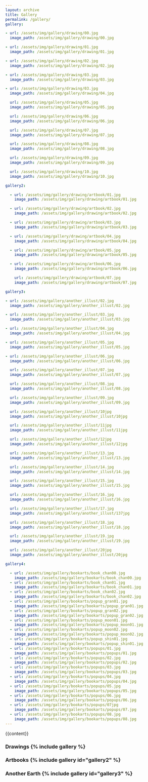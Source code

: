 ```yaml
---
layout: archive
title: Gallery
permalink: /gallery/
gallery:

- url: /assets/img/gallery/drawing/00.jpg
  image_path: /assets/img/gallery/drawing/00.jpg

- url: /assets/img/gallery/drawing/01.jpg
  image_path: /assets/img/gallery/drawing/01.jpg

- url: /assets/img/gallery/drawing/02.jpg
  image_path: /assets/img/gallery/drawing/02.jpg

- url: /assets/img/gallery/drawing/03.jpg
  image_path: /assets/img/gallery/drawing/03.jpg

- url: /assets/img/gallery/drawing/03.jpg
  image_path: /assets/img/gallery/drawing/04.jpg

  url: /assets/img/gallery/drawing/05.jpg
  image_path: /assets/img/gallery/drawing/05.jpg

  url: /assets/img/gallery/drawing/06.jpg
  image_path: /assets/img/gallery/drawing/06.jpg

  url: /assets/img/gallery/drawing/07.jpg
  image_path: /assets/img/gallery/drawing/07.jpg

  url: /assets/img/gallery/drawing/08.jpg
  image_path: /assets/img/gallery/drawing/08.jpg

  url: /assets/img/gallery/drawing/09.jpg
  image_path: /assets/img/gallery/drawing/09.jpg

  url: /assets/img/gallery/drawing/10.jpg
  image_path: /assets/img/gallery/drawing/10.jpg

gallery2:

  - url: /assets/img/gallery/drawing/artbook/01.jpg
    image_path: /assets/img/gallery/drawing/artbook/01.jpg

  - url: /assets/img/gallery/drawing/artbook/02.jpg
    image_path: /assets/img/gallery/drawing/artbook/02.jpg

  - url: /assets/img/gallery/drawing/artbook/03.jpg
    image_path: /assets/img/gallery/drawing/artbook/03.jpg

  - url: /assets/img/gallery/drawing/artbook/04.jpg
    image_path: /assets/img/gallery/drawing/artbook/04.jpg

  - url: /assets/img/gallery/drawing/artbook/05.jpg
    image_path: /assets/img/gallery/drawing/artbook/05.jpg

  - url: /assets/img/gallery/drawing/artbook/06.jpg
    image_path: /assets/img/gallery/drawing/artbook/06.jpg

    url: /assets/img/gallery/drawing/artbook/07.jpg
    image_path: /assets/img/gallery/drawing/artbook/07.jpg

gallery3:

- url: /assets/img/gallery/another_illust/02.jpg
  image_path: /assets/img/gallery/another_illust/02.jpg

- url: /assets/img/gallery/another_illust/03.jpg
  image_path: /assets/img/gallery/another_illust/03.jpg

- url: /assets/img/gallery/another_illust/04.jpg
  image_path: /assets/img/gallery/another_illust/04.jpg

- url: /assets/img/gallery/another_illust/05.jpg
  image_path: /assets/img/gallery/another_illust/05.jpg

- url: /assets/img/gallery/another_illust/06.jpg
  image_path: /assets/img/gallery/another_illust/06.jpg

  url: /assets/img/gallery/another_illust/07.jpg
  image_path: /assets/img/gallery/another_illust/07.jpg

  url: /assets/img/gallery/another_illust/08.jpg
  image_path: /assets/img/gallery/another_illust/08.jpg

  url: /assets/img/gallery/another_illust/09.jpg
  image_path: /assets/img/gallery/another_illust/09.jpg

  url: /assets/img/gallery/another_illust/10jpg
  image_path: /assets/img/gallery/another_illust/10jpg

  url: /assets/img/gallery/another_illust/11jpg
  image_path: /assets/img/gallery/another_illust/11jpg

  url: /assets/img/gallery/another_illust/12jpg
  image_path: /assets/img/gallery/another_illust/12jpg

  url: /assets/img/gallery/another_illust/13.jpg
  image_path: /assets/img/gallery/another_illust/13.jpg

  url: /assets/img/gallery/another_illust/14.jpg
  image_path: /assets/img/gallery/another_illust/14.jpg

  url: /assets/img/gallery/another_illust/15.jpg
  image_path: /assets/img/gallery/another_illust/15.jpg

  url: /assets/img/gallery/another_illust/16.jpg
  image_path: /assets/img/gallery/another_illust/16.jpg

  url: /assets/img/gallery/another_illust/17.jpg
  image_path: /assets/img/gallery/another_illust/137jpg

  url: /assets/img/gallery/another_illust/18.jpg
  image_path: /assets/img/gallery/another_illust/18.jpg

  url: /assets/img/gallery/another_illust/19.jpg
  image_path: /assets/img/gallery/another_illust/19.jpg

  url: /assets/img/gallery/another_illust/20jpg
  image_path: /assets/img/gallery/another_illust/20jpg

gallery4:

  - url: /assets/img/gallery/bookarts/book_chan00.jpg
    image_path: /assets/img/gallery/bookarts/book_chan00.jpg
  - url: /assets/img/gallery/bookarts/book_chan01.jpg
    image_path: /assets/img/gallery/bookarts/book_chan01.jpg
  - url: /assets/img/gallery/bookarts/book_chan02.jpg
    image_path: /assets/img/gallery/bookarts/book_chan02.jpg
  - url: /assets/img/gallery/bookarts/popup_gran01.jpg
    image_path: /assets/img/gallery/bookarts/popup_gran01.jpg
  - url: /assets/img/gallery/bookarts/popup_gran02.jpg
    image_path: /assets/img/gallery/bookarts/popup_gran02.jpg
  - url: /assets/img/gallery/bookarts/popup_moon01.jpg
    image_path: /assets/img/gallery/bookarts/popup_moon01.jpg
  - url: /assets/img/gallery/bookarts/popup_moon02.jpg
    image_path: /assets/img/gallery/bookarts/popup_moon02.jpg
  - url: /assets/img/gallery/bookarts/popup_shin01.jpg
    image_path: /assets/img/gallery/bookarts/popup_shin01.jpg
  - url: /assets/img/gallery/bookarts/popups/01.jpg
    image_path: /assets/img/gallery/bookarts/popups/01.jpg
  - url: /assets/img/gallery/bookarts/popups/02.jpg
    image_path: /assets/img/gallery/bookarts/popups/02.jpg
  - url: /assets/img/gallery/bookarts/popups/03.jpg
    image_path: /assets/img/gallery/bookarts/popups/03.jpg
  - url: /assets/img/gallery/bookarts/popups/04.jpg
    image_path: /assets/img/gallery/bookarts/popups/04.jpg
  - url: /assets/img/gallery/bookarts/popups/05.jpg
    image_path: /assets/img/gallery/bookarts/popups/05.jpg
  - url: /assets/img/gallery/bookarts/popups/06.jpg
    image_path: /assets/img/gallery/bookarts/popups/06.jpg
  - url: /assets/img/gallery/bookarts/popups/07jpg
    image_path: /assets/img/gallery/bookarts/popups/07.jpg
  - url: /assets/img/gallery/bookarts/popups/08.jpg
    image_path: /assets/img/gallery/bookarts/popups/08.jpg
---
```


{{content}}

<h3> Drawings
{% include gallery %}

<h3> Artbooks
{% include gallery id="gallery2" %}

<h3> Another Earth
{% include gallery id="gallery3" %}
